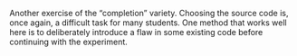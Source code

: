Another exercise of the “completion” variety. Choosing the source code is, once again, a difficult task for many students.
One method that works well here is to deliberately introduce a flaw in some existing code before continuing with the experiment.
